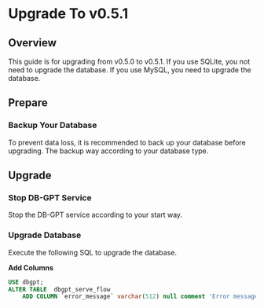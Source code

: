 # Upgrade To v0.5.1

## Overview

This guide is for upgrading from v0.5.0 to v0.5.1. If you use SQLite,
you not need to upgrade the database. If you use MySQL, you need to upgrade the database.

## Prepare

### Backup Your Database

To prevent data loss, it is recommended to back up your database before upgrading.
The backup way according to your database type.

## Upgrade

### Stop DB-GPT Service

Stop the DB-GPT service according to your start way.

### Upgrade Database

Execute the following SQL to upgrade the database.

**Add Columns**
```sql
USE dbgpt;
ALTER TABLE  dbgpt_serve_flow
    ADD COLUMN `error_message` varchar(512) null comment 'Error message' after `state`;
```

